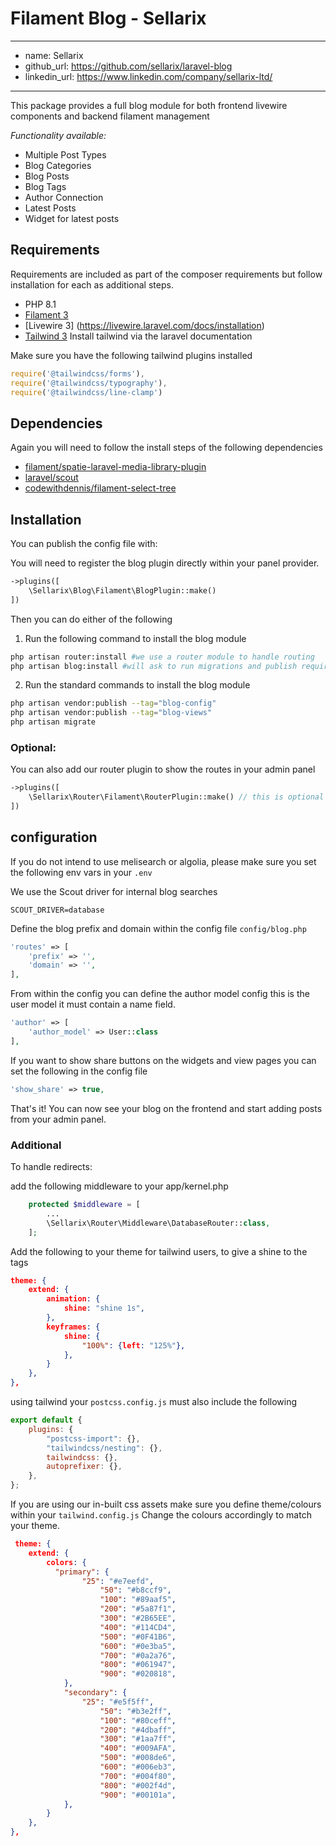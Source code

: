 # Filament Blog - Sellarix


---
- name: Sellarix
- github_url: https://github.com/sellarix/laravel-blog
- linkedin_url: https://www.linkedin.com/company/sellarix-ltd/
---

This package provides a full blog module for both frontend livewire components and backend filament management

_Functionality available:_

- Multiple Post Types
- Blog Categories
- Blog Posts
- Blog Tags
- Author Connection
- Latest Posts
- Widget for latest posts


## Requirements

Requirements are included as part of the composer requirements but follow installation for each as additional steps.

-   PHP 8.1
-   [Filament 3](https://filamentphp.com/docs/3.x/panels/installation)
-   [Livewire 3] (https://livewire.laravel.com/docs/installation)
-   [Tailwind 3](https://tailwindcss.com/docs/guides/laravel) Install tailwind via the laravel documentation

Make sure you have the following tailwind plugins installed

```js
require('@tailwindcss/forms'),
require('@tailwindcss/typography'),
require('@tailwindcss/line-clamp')
```

## Dependencies

Again you will need to follow the install steps of the following dependencies

-   [filament/spatie-laravel-media-library-plugin](https://github.com/filamentphp/spatie-laravel-media-library-plugin)
-   [laravel/scout](https://github.com/laravel/scout)
-   [codewithdennis/filament-select-tree](https://github.com/CodeWithDennis/filament-select-tree)


## Installation

You can publish the config file with:

You will need to register the blog plugin directly within your panel provider. 

```php
->plugins([
    \Sellarix\Blog\Filament\BlogPlugin::make()
])
```

Then you can do either of the following

1. Run the following command to install the blog module

```bash 
php artisan router:install #we use a router module to handle routing
php artisan blog:install #will ask to run migrations and publish required files
```
2. Run the standard commands to install the blog module

```bash
php artisan vendor:publish --tag="blog-config"
php artisan vendor:publish --tag="blog-views"
php artisan migrate
```

### Optional: 

You can also add our router plugin to show the routes in your admin panel

```php
->plugins([
    \Sellarix\Router\Filament\RouterPlugin::make() // this is optional if you want to show the routes in your admin
])
```

## configuration

If you do not intend to use melisearch or algolia, please make sure you set the following env vars in your ```.env```

We use the Scout driver for internal blog searches

```env
SCOUT_DRIVER=database
```

Define the blog prefix and domain within the config file ```config/blog.php```

```php
'routes' => [
    'prefix' => '',
    'domain' => '',
],
```

From within the config you can define the author model config this is the user model it must contain a name field.

```php
'author' => [
    'author_model' => User::class
],
```

If you want to show share buttons on the widgets and view pages you can set the following in the config file

```php
'show_share' => true,
```

That's it! You can now see your blog on the frontend and start adding posts from your admin panel.


### Additional 

To handle redirects:

add the following middleware to your app/kernel.php

```php
    protected $middleware = [
        ...
        \Sellarix\Router\Middleware\DatabaseRouter::class,
    ];
```

Add the following to your theme for tailwind users, to give a shine to the tags

```json
theme: {
    extend: {
        animation: {
            shine: "shine 1s",
        },
        keyframes: {
            shine: {
                "100%": {left: "125%"},
            },
        }
    },
},
```

using tailwind your ```postcss.config.js``` must also include the following

```js
export default {
    plugins: {
        "postcss-import": {},
        "tailwindcss/nesting": {},
        tailwindcss: {},
        autoprefixer: {},
    },
};
```

If you are using our in-built css assets make sure you define theme/colours within your ```tailwind.config.js```
Change the colours accordingly to match your theme.

```json
 theme: {
    extend: {
        colors: {
          "primary": {
                "25": "#e7eefd",
                    "50": "#b8ccf9",
                    "100": "#89aaf5",
                    "200": "#5a87f1",
                    "300": "#2B65EE",
                    "400": "#114CD4",
                    "500": "#0F41B6",
                    "600": "#0e3ba5",
                    "700": "#0a2a76",
                    "800": "#061947",
                    "900": "#020818",
            },
            "secondary": {
                "25": "#e5f5ff",
                    "50": "#b3e2ff",
                    "100": "#80ceff",
                    "200": "#4dbaff",
                    "300": "#1aa7ff",
                    "400": "#009AFA",
                    "500": "#008de6",
                    "600": "#006eb3",
                    "700": "#004f80",
                    "800": "#002f4d",
                    "900": "#00101a",
            },
        }
    },
},
```
